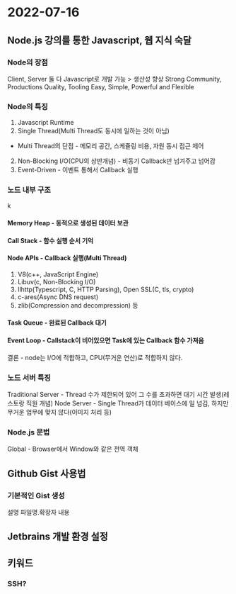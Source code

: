 # 2022-07-16

## Node.js 강의를 통한 Javascript, 웹 지식 숙달

### Node의 장점

Client, Server 둘 다 Javascript로 개발 가능 > 생산성 향상
Strong Community, Productions Quality, Tooling
Easy, Simple, Powerful and Flexible

### Node의 특징

1. Javascript Runtime
2. Single Thread(Multi Thread도 동시에 일하는 것이 아님)
- Multi Thread의 단점 - 메모리 공간, 스케쥴링 비용, 자원 동시 접근 제어
2. Non-Blocking I/O(CPU의 상반개념) - 비동기 Callback만 넘겨주고 넘어감
3. Event-Driven - 이벤트 통해서 Callback 실행

### 노드 내부 구조
k
#### Memory Heap - 동적으로 생성된 데이터 보관
#### Call Stack - 함수 실행 순서 기억
#### Node APIs - Callback 실행(Multi Thread) 
1. V8(c++, JavaScript Engine)
2. Libuv(c, Non-Blocking I/O)
3. llhttp(Typescript, C, HTTP Parsing), Open SSL(C, tls, crypto)
4. c-ares(Async DNS request)
5. zlib(Compression and decompression) 등
#### Task Queue - 완료된 Callback 대기
#### Event Loop - Callstack이 비어있으면 Task에 있는 Callback 함수 가져옴

결론 - node는 I/O에 적합하고, CPU(무거운 연산)로 적합하지 않다.

### 노드 서버 특징

Traditional Server - Thread 수가 제한되어 있어 그 수를 초과하면 대기 시간 발생(레스토랑 직원 개념)
Node Server - Single Thread가 데이터 베이스에 일 넘김, 하지만 무거운 업무에 맞지 않다(이미지 처리 등)

### Node.js 문법

Global - Browser에서 Window와 같은 전역 객체

## Github Gist 사용법

### 기본적인 Gist 생성
설명
파일명.확장자
내용


## Jetbrains 개발 환경 설정


## 키워드

### SSH?